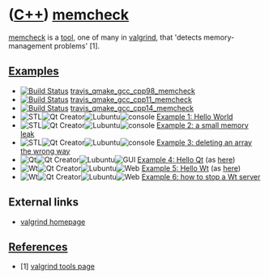 # ([C++](Cpp.md)) [memcheck](CppMemcheck.md)

[memcheck](CppMemcheck.md) is a [tool](CppTool.md), one of many in [valgrind](CppValgrind.md), that 'detects memory-management problems' [1].

## [Examples](CppExample.md)

 * [![Build Status](https://travis-ci.com/richelbilderbeek/travis_qmake_gcc_cpp98_memcheck.svg?branch=master)](https://travis-ci.com/richelbilderbeek/travis_qmake_gcc_cpp98_memcheck) [travis_qmake_gcc_cpp98_memcheck](https://github.com/richelbilderbeek/travis_qmake_gcc_cpp98_memcheck)
 * [![Build Status](https://travis-ci.com/richelbilderbeek/travis_qmake_gcc_cpp11_memcheck.svg?branch=master)](https://travis-ci.com/richelbilderbeek/travis_qmake_gcc_cpp11_memcheck) [travis_qmake_gcc_cpp11_memcheck](https://github.com/richelbilderbeek/travis_qmake_gcc_cpp11_memcheck)
 * [![Build Status](https://travis-ci.com/richelbilderbeek/travis_qmake_gcc_cpp14_memcheck.svg?branch=master)](https://travis-ci.com/richelbilderbeek/travis_qmake_gcc_cpp14_memcheck) [travis_qmake_gcc_cpp14_memcheck](https://github.com/richelbilderbeek/travis_qmake_gcc_cpp14_memcheck)
 * ![STL](PicStl.png)![Qt Creator](PicQtCreator.png)![Lubuntu](PicLubuntu.png)![console](PicConsole.png) [Example 1: Hello World](CppMemcheckExample1.md)
 * ![STL](PicStl.png)![Qt Creator](PicQtCreator.png)![Lubuntu](PicLubuntu.png)![console](PicConsole.png) [Example 2: a small memory leak](CppMemcheckExample2.md)
 * ![STL](PicStl.png)![Qt Creator](PicQtCreator.png)![Lubuntu](PicLubuntu.png)![console](PicConsole.png) [Example 3: deleting an array the wrong way](CppMemcheckExample3.md)
 * ![Qt](PicQt.png)![Qt Creator](PicQtCreator.png)![Lubuntu](PicLubuntu.png)![GUI](PicGui.png) [Example 4: Hello Qt](CppMemcheckExample4.md) (as [here](CppHelloQtQtCreatorUbuntu.md))
 * ![Wt](PicWt.png)![Qt Creator](PicQtCreator.png)![Lubuntu](PicLubuntu.png)![Web](PicWeb.png) [Example 5: Hello Wt](CppMemcheckExample5.md) (as [here](CppHelloWtQtCreatorUbuntu.md))
 * ![Wt](PicWt.png)![Qt Creator](PicQtCreator.png)![Lubuntu](PicLubuntu.png)![Web](PicWeb.png) [Example 6: how to stop a Wt server](CppMemcheckExample6.md)

## External links

 * [valgrind homepage](http://valgrind.org)

## [References](CppReferences.md)

 * [1] [valgrind tools page](http://valgrind.org/info/tools.html)

 

 

 

 

 

 


